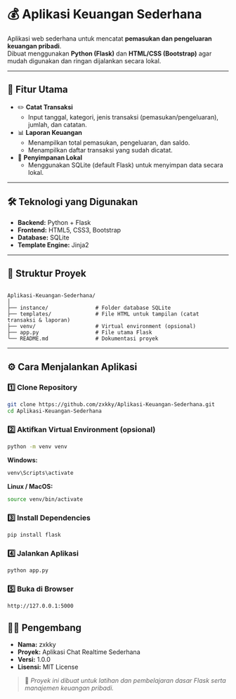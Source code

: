 # 💰 Aplikasi Keuangan Sederhana

Aplikasi web sederhana untuk mencatat **pemasukan dan pengeluaran keuangan pribadi**.  
Dibuat menggunakan **Python (Flask)** dan **HTML/CSS (Bootstrap)** agar mudah digunakan dan ringan dijalankan secara lokal.

---

## 🚀 Fitur Utama

- ✏️ **Catat Transaksi**
  - Input tanggal, kategori, jenis transaksi (pemasukan/pengeluaran), jumlah, dan catatan.
- 📊 **Laporan Keuangan**
  - Menampilkan total pemasukan, pengeluaran, dan saldo.
  - Menampilkan daftar transaksi yang sudah dicatat.
- 💾 **Penyimpanan Lokal**
  - Menggunakan SQLite (default Flask) untuk menyimpan data secara lokal.

---

## 🛠️ Teknologi yang Digunakan

- **Backend:** Python + Flask  
- **Frontend:** HTML5, CSS3, Bootstrap  
- **Database:** SQLite  
- **Template Engine:** Jinja2  

---
## 📂 Struktur Proyek

```

Aplikasi-Keuangan-Sederhana/
│
├── instance/               # Folder database SQLite
├── templates/              # File HTML untuk tampilan (catat transaksi & laporan)
├── venv/                   # Virtual environment (opsional)
├── app.py                  # File utama Flask
└── README.md               # Dokumentasi proyek

````

---

## ⚙️ Cara Menjalankan Aplikasi

### 1️⃣ Clone Repository
```bash
git clone https://github.com/zxkky/Aplikasi-Keuangan-Sederhana.git
cd Aplikasi-Keuangan-Sederhana
````

### 2️⃣ Aktifkan Virtual Environment (opsional)

```bash
python -m venv venv
```

**Windows:**

```bash
venv\Scripts\activate
```

**Linux / MacOS:**

```bash
source venv/bin/activate
```

### 3️⃣ Install Dependencies

```bash
pip install flask
```

### 4️⃣ Jalankan Aplikasi

```bash
python app.py
```

### 5️⃣ Buka di Browser

```
http://127.0.0.1:5000
```

## 👨‍💻 Pengembang

- **Nama:** zxkky  
- **Proyek:** Aplikasi Chat Realtime Sederhana  
- **Versi:** 1.0.0  
- **Lisensi:** MIT License  


> 📘 *Proyek ini dibuat untuk latihan dan pembelajaran dasar Flask serta manajemen keuangan pribadi.*

